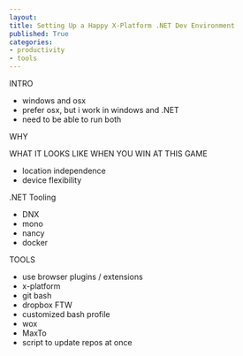 ```yaml
---
layout:
title: Setting Up a Happy X-Platform .NET Dev Environment
published: True
categories:
- productivity
- tools
---
```


INTRO
- windows and osx
- prefer osx, but i work in windows and .NET
- need to be able to run both

WHY

WHAT IT LOOKS LIKE WHEN YOU WIN AT THIS GAME
- location independence
- device flexibility

.NET Tooling
- DNX
- mono
- nancy
- docker

TOOLS
- use browser plugins / extensions
- x-platform
- git bash
- dropbox FTW
- customized bash profile
- wox
- MaxTo
- script to update repos at once


